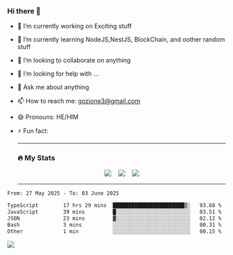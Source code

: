 ### Hi there 👋

<!--
**charlieScript/charlieScript** is a ✨ _special_ ✨ repository because its `README.md` (this file) appears on your GitHub profile.

Here are some ideas to get you started: -->

- 🔭 I’m currently working on Exciting stuff
- 🌱 I’m currently learning NodeJS,NestJS, BlockChain, and oother random stuff
- 👯 I’m looking to collaborate on anything
- 🤔 I’m looking for help with ...
- 💬 Ask me about anything
- 📫 How to reach me: gozione3@gmail.com
- 😄 Pronouns: HE/HIM
- ⚡ Fun fact:


  ---

  ### :fire: My Stats

  <div id="stats" align="center">
  <img src="http://github-readme-streak-stats.herokuapp.com?user=charlieScript&theme=dark&date_format=M%20j%5B%2C%20Y%5D" />&nbsp;&nbsp;&nbsp;
  <img src="https://github-readme-stats.vercel.app/api/top-langs/?username=charlieScript&layout=compact&theme=vision-friendly-dark"/>&nbsp;&nbsp;&nbsp;
  <img src="https://github-readme-stats.vercel.app/api?username=charlieScript&show_icons=true&theme=radical"/>
  </div>

  ---



<!--START_SECTION:waka-->

```txt
From: 27 May 2025 - To: 03 June 2025

TypeScript        17 hrs 29 mins  ███████████████████████▒░   93.68 %
JavaScript        39 mins         █░░░░░░░░░░░░░░░░░░░░░░░░   03.51 %
JSON              23 mins         ▓░░░░░░░░░░░░░░░░░░░░░░░░   02.12 %
Bash              3 mins          ░░░░░░░░░░░░░░░░░░░░░░░░░   00.31 %
Other             1 min           ░░░░░░░░░░░░░░░░░░░░░░░░░   00.15 %
```

<!--END_SECTION:waka-->
![](https://komarev.com/ghpvc/?username=charlieScript)
